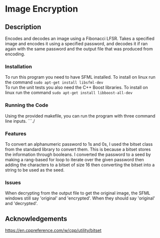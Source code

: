# Image Encryption

## Description
Encodes and decodes an image using a Fibonacci LFSR. Takes a specified image and encodes it using a specified password, and decodes it if ran again with the same password and the output file that was produced from encoding.
### Installation
To run this program you need to have SFML installed. To install on linux run the command ```sudo apt-get install libsfml-dev``` <br>
To run the unit tests you also need the C++ Boost libraries. To install on linux run the command ```sudo apt-get install libboost-all-dev```
### Running the Code
Using the provided makefile, you can run the program with three command line inputs. ```./
### Features
To convert an alphanumeric password to 1s and 0s, I used the bitset class from the standard library to convert them. This is because a bitset stores the information through booleans. I converted the password to a seed by making a rang-based for loop to iterate over the given password then adding the characters to a bitset of size 16 then converting the bitset into a string to be used as the seed.
### Issues
When decrypting from the output file to get the original image, the SFML windows still say 'original' and 'encrypted'. When they should say 'original' and 'decrypted'. 

## Acknowledgements
<https://en.cppreference.com/w/cpp/utility/bitset>
